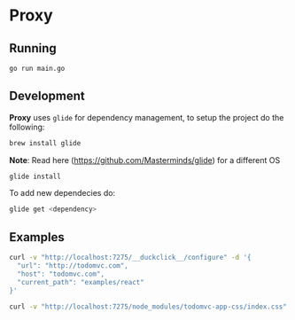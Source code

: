 # Proxy

## Running

```sh
go run main.go
```

## Development

__Proxy__ uses `glide` for dependency management, to setup the project do the following:

```sh
brew install glide
```

__Note__: Read here (https://github.com/Masterminds/glide) for a different OS

```sh
glide install
```

To add new dependecies do:

```sh
glide get <dependency>
```

## Examples

```sh
curl -v "http://localhost:7275/__duckclick__/configure" -d '{
  "url": "http://todomvc.com",
  "host": "todomvc.com",
  "current_path": "examples/react"
}'

curl -v "http://localhost:7275/node_modules/todomvc-app-css/index.css" --cookie "duckclick.proxy.configure=eyJ1cmwiOiJodHRwOi8vdG9kb212Yy5jb20iLCJob3N0IjoidG9kb212Yy5jb20iLCJjdXJyZW50X3BhdGgiOiJleGFtcGxlcy9yZWFjdCJ9"
```
